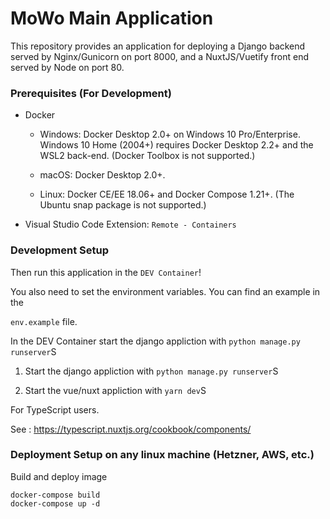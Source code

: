 # MoWo Main Application

This repository provides an application for deploying a Django backend served by Nginx/Gunicorn on port 8000, and a NuxtJS/Vuetify front end served by Node on port 80.


### Prerequisites (For Development)

* Docker

	* Windows: Docker Desktop 2.0+ on Windows 10 Pro/Enterprise. Windows 10 Home (2004+) requires Docker Desktop 2.2+ and the WSL2 back-end. (Docker Toolbox is not supported.)

	* macOS: Docker Desktop 2.0+.

	* Linux: Docker CE/EE 18.06+ and Docker Compose 1.21+. (The Ubuntu snap package is not supported.)

* Visual Studio Code Extension: `Remote - Containers`


### Development Setup

Then run this application in the `DEV Container`!

You also need to set the environment variables. You can find an example in the

`env.example` file.



In the DEV Container start the django appliction with `python manage.py runserver`S


1. Start the django appliction with `python manage.py runserver`S

2. Start the vue/nuxt appliction with `yarn dev`S



For TypeScript users. 

See : https://typescript.nuxtjs.org/cookbook/components/


### Deployment Setup on any linux machine (Hetzner, AWS, etc.)

Build and deploy image
```
docker-compose build
docker-compose up -d
```









